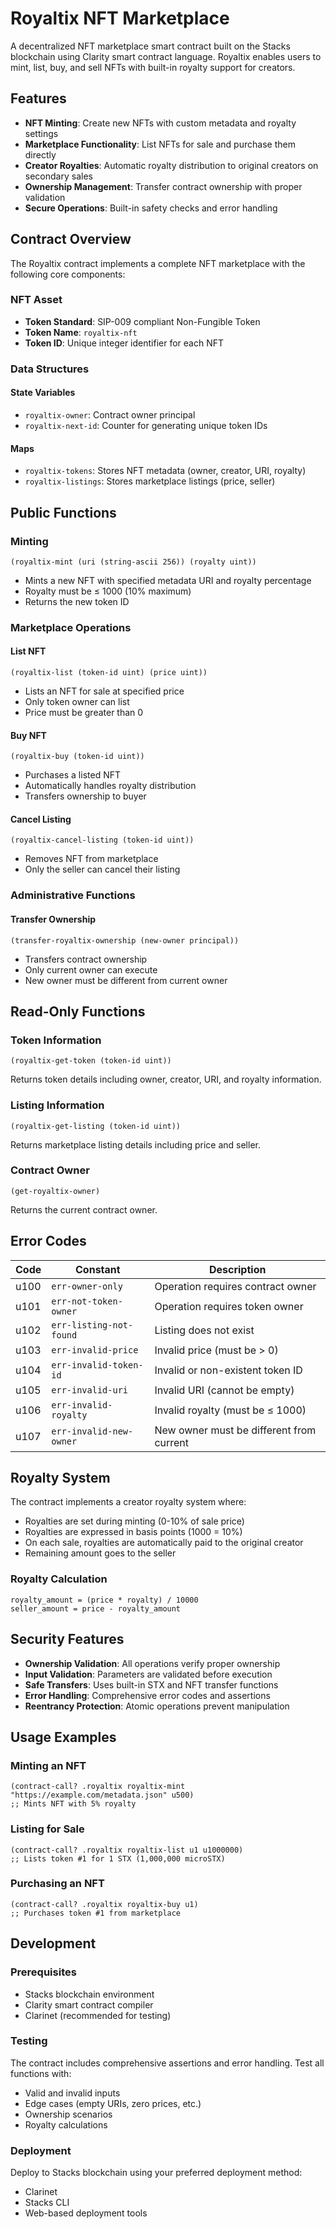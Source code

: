 # Royaltix NFT Marketplace

A decentralized NFT marketplace smart contract built on the Stacks blockchain using Clarity smart contract language. Royaltix enables users to mint, list, buy, and sell NFTs with built-in royalty support for creators.

## Features

- **NFT Minting**: Create new NFTs with custom metadata and royalty settings
- **Marketplace Functionality**: List NFTs for sale and purchase them directly
- **Creator Royalties**: Automatic royalty distribution to original creators on secondary sales
- **Ownership Management**: Transfer contract ownership with proper validation
- **Secure Operations**: Built-in safety checks and error handling

## Contract Overview

The Royaltix contract implements a complete NFT marketplace with the following core components:

### NFT Asset
- **Token Standard**: SIP-009 compliant Non-Fungible Token
- **Token Name**: `royaltix-nft`
- **Token ID**: Unique integer identifier for each NFT

### Data Structures

#### State Variables
- `royaltix-owner`: Contract owner principal
- `royaltix-next-id`: Counter for generating unique token IDs

#### Maps
- `royaltix-tokens`: Stores NFT metadata (owner, creator, URI, royalty)
- `royaltix-listings`: Stores marketplace listings (price, seller)

## Public Functions

### Minting
```clarity
(royaltix-mint (uri (string-ascii 256)) (royalty uint))
```
- Mints a new NFT with specified metadata URI and royalty percentage
- Royalty must be ≤ 1000 (10% maximum)
- Returns the new token ID

### Marketplace Operations

#### List NFT
```clarity
(royaltix-list (token-id uint) (price uint))
```
- Lists an NFT for sale at specified price
- Only token owner can list
- Price must be greater than 0

#### Buy NFT
```clarity
(royaltix-buy (token-id uint))
```
- Purchases a listed NFT
- Automatically handles royalty distribution
- Transfers ownership to buyer

#### Cancel Listing
```clarity
(royaltix-cancel-listing (token-id uint))
```
- Removes NFT from marketplace
- Only the seller can cancel their listing

### Administrative Functions

#### Transfer Ownership
```clarity
(transfer-royaltix-ownership (new-owner principal))
```
- Transfers contract ownership
- Only current owner can execute
- New owner must be different from current owner

## Read-Only Functions

### Token Information
```clarity
(royaltix-get-token (token-id uint))
```
Returns token details including owner, creator, URI, and royalty information.

### Listing Information
```clarity
(royaltix-get-listing (token-id uint))
```
Returns marketplace listing details including price and seller.

### Contract Owner
```clarity
(get-royaltix-owner)
```
Returns the current contract owner.

## Error Codes

| Code | Constant | Description |
|------|----------|-------------|
| u100 | `err-owner-only` | Operation requires contract owner |
| u101 | `err-not-token-owner` | Operation requires token owner |
| u102 | `err-listing-not-found` | Listing does not exist |
| u103 | `err-invalid-price` | Invalid price (must be > 0) |
| u104 | `err-invalid-token-id` | Invalid or non-existent token ID |
| u105 | `err-invalid-uri` | Invalid URI (cannot be empty) |
| u106 | `err-invalid-royalty` | Invalid royalty (must be ≤ 1000) |
| u107 | `err-invalid-new-owner` | New owner must be different from current |

## Royalty System

The contract implements a creator royalty system where:
- Royalties are set during minting (0-10% of sale price)
- Royalties are expressed in basis points (1000 = 10%)
- On each sale, royalties are automatically paid to the original creator
- Remaining amount goes to the seller

### Royalty Calculation
```
royalty_amount = (price * royalty) / 10000
seller_amount = price - royalty_amount
```

## Security Features

- **Ownership Validation**: All operations verify proper ownership
- **Input Validation**: Parameters are validated before execution
- **Safe Transfers**: Uses built-in STX and NFT transfer functions
- **Error Handling**: Comprehensive error codes and assertions
- **Reentrancy Protection**: Atomic operations prevent manipulation

## Usage Examples

### Minting an NFT
```clarity
(contract-call? .royaltix royaltix-mint "https://example.com/metadata.json" u500)
;; Mints NFT with 5% royalty
```

### Listing for Sale
```clarity
(contract-call? .royaltix royaltix-list u1 u1000000)
;; Lists token #1 for 1 STX (1,000,000 microSTX)
```

### Purchasing an NFT
```clarity
(contract-call? .royaltix royaltix-buy u1)
;; Purchases token #1 from marketplace
```

## Development

### Prerequisites
- Stacks blockchain environment
- Clarity smart contract compiler
- Clarinet (recommended for testing)

### Testing
The contract includes comprehensive assertions and error handling. Test all functions with:
- Valid and invalid inputs
- Edge cases (empty URIs, zero prices, etc.)
- Ownership scenarios
- Royalty calculations

### Deployment
Deploy to Stacks blockchain using your preferred deployment method:
- Clarinet
- Stacks CLI
- Web-based deployment tools


